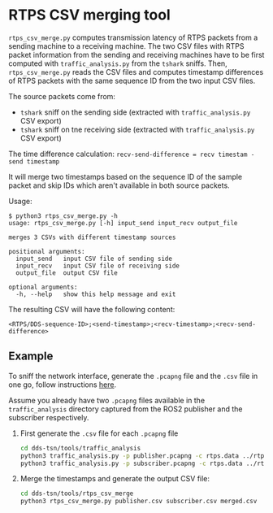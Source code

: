 # RTPS CSV merging tool

`rtps_csv_merge.py` computes transmission latency of RTPS packets from a sending machine to a receiving machine. The two CSV files with RTPS packet information from the sending and receiving machines have to be first computed with `traffic_analysis.py` from the `tshark` sniffs. Then, `rtps_csv_merge.py` reads the CSV files and computes timestamp differences of RTPS packets with the same sequence ID from the two input CSV files.

The source packets come from:
* `tshark` sniff on the sending side (extracted with `traffic_analysis.py` CSV export)
* `tshark` sniff on tne receiving side (extracted with `traffic_analysis.py` CSV export)

The time difference calculation: `recv-send-difference = recv timestam - send timestamp`

It will merge two timestamps based on the sequence ID of the sample packet and skip IDs which aren't available in both source packets.

Usage:
```
$ python3 rtps_csv_merge.py -h
usage: rtps_csv_merge.py [-h] input_send input_recv output_file

merges 3 CSVs with different timestamp sources

positional arguments:
  input_send   input CSV file of sending side
  input_recv   input CSV file of receiving side
  output_file  output CSV file

optional arguments:
  -h, --help   show this help message and exit
```

The resulting CSV will have the following content:
```
<RTPS/DDS-sequence-ID>;<send-timestamp>;<recv-timestamp>;<recv-send-difference>
```

## Example
To sniff the network interface, generate the `.pcapng` file and the `.csv` file in one go, follow instructions [here](../traffic_analysis/README.md).

Assume you already have two `.pcapng` files available in the `traffic_analysis` directory captured from the ROS2 publisher and the subscriber respectively.
1. First generate the `.csv` file for each `.pcapng` file
   ```bash
   cd dds-tsn/tools/traffic_analysis
   python3 traffic_analysis.py -p publisher.pcapng -c rtps.data ../rtps_csv_merge/publisher.csv -f 'udp.srcport == 46278'
   python3 traffic_analysis.py -p subscriber.pcapng -c rtps.data ../rtps_csv_merge/subscriber.csv -f 'udp.srcport == 46278'
   ```
1. Merge the timestamps and generate the output CSV file:
   ```bash
   cd dds-tsn/tools/rtps_csv_merge
   python3 rtps_csv_merge.py publisher.csv subscriber.csv merged.csv
   ```